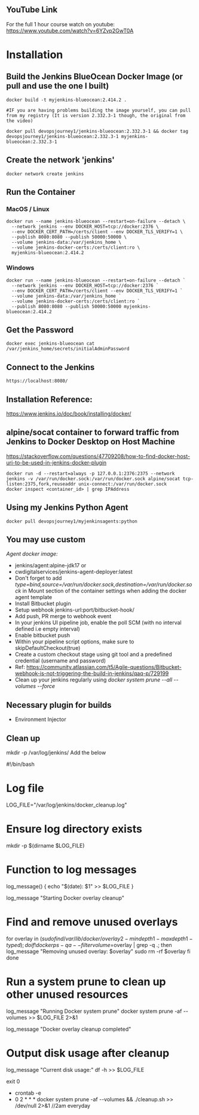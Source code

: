 
## YouTube Link
For the full 1 hour course watch on youtube:
https://www.youtube.com/watch?v=6YZvp2GwT0A

# Installation
## Build the Jenkins BlueOcean Docker Image (or pull and use the one I built)
```
docker build -t myjenkins-blueocean:2.414.2 .

#IF you are having problems building the image yourself, you can pull from my registry (It is version 2.332.3-1 though, the original from the video)

docker pull devopsjourney1/jenkins-blueocean:2.332.3-1 && docker tag devopsjourney1/jenkins-blueocean:2.332.3-1 myjenkins-blueocean:2.332.3-1
```

## Create the network 'jenkins'
```
docker network create jenkins
```

## Run the Container
### MacOS / Linux
```
docker run --name jenkins-blueocean --restart=on-failure --detach \
  --network jenkins --env DOCKER_HOST=tcp://docker:2376 \
  --env DOCKER_CERT_PATH=/certs/client --env DOCKER_TLS_VERIFY=1 \
  --publish 8080:8080 --publish 50000:50000 \
  --volume jenkins-data:/var/jenkins_home \
  --volume jenkins-docker-certs:/certs/client:ro \
  myjenkins-blueocean:2.414.2
```

### Windows
```
docker run --name jenkins-blueocean --restart=on-failure --detach `
  --network jenkins --env DOCKER_HOST=tcp://docker:2376 `
  --env DOCKER_CERT_PATH=/certs/client --env DOCKER_TLS_VERIFY=1 `
  --volume jenkins-data:/var/jenkins_home `
  --volume jenkins-docker-certs:/certs/client:ro `
  --publish 8080:8080 --publish 50000:50000 myjenkins-blueocean:2.414.2
```


## Get the Password
```
docker exec jenkins-blueocean cat /var/jenkins_home/secrets/initialAdminPassword
```

## Connect to the Jenkins
```
https://localhost:8080/
```

## Installation Reference:
https://www.jenkins.io/doc/book/installing/docker/


## alpine/socat container to forward traffic from Jenkins to Docker Desktop on Host Machine

https://stackoverflow.com/questions/47709208/how-to-find-docker-host-uri-to-be-used-in-jenkins-docker-plugin
```
docker run -d --restart=always -p 127.0.0.1:2376:2375 --network jenkins -v /var/run/docker.sock:/var/run/docker.sock alpine/socat tcp-listen:2375,fork,reuseaddr unix-connect:/var/run/docker.sock
docker inspect <container_id> | grep IPAddress
```

## Using my Jenkins Python Agent
```
docker pull devopsjourney1/myjenkinsagents:python
```

## You may use custom
*Agent docker image:* 
- jenkins/agent:alpine-jdk17 or
- cwdigitalservices/jenkins-agent-deployer:latest
- Don't forget to add *type=bind,source=/var/run/docker.sock,destination=/var/run/docker.sock* in Mount section of the container settings when adding the docker agent template
- Install Bitbucket plugin
- Setup webhook jenkins-url:port/bitbucket-hook/
- Add push, PR merge to webhook event
- In your jenkins UI pipeline job, enable the poll SCM (with no interval defined i.e empty interval)
- Enable bitbucket push
- Within your pipeline script options, make sure to skipDefaultCheckout(true)
- Create a custom checkout stage using git tool and a predefined credential (username and password)
- Ref: https://community.atlassian.com/t5/Agile-questions/Bitbucket-webhook-is-not-triggering-the-build-in-jenkins/qaq-p/729199
- Clean up your jenkins regularly using *docker system prune --all --volumes --force*

## Necessary plugin for builds
- Environment Injector

## Clean up
mkdir -p /var/log/jenkins/
Add the below

#!/bin/bash

# Log file
LOG_FILE="/var/log/jenkins/docker_cleanup.log"

# Ensure log directory exists
mkdir -p $(dirname $LOG_FILE)

# Function to log messages
log_message() {
    echo "$(date): $1" >> $LOG_FILE
}

log_message "Starting Docker overlay cleanup"

# Find and remove unused overlays
for overlay in $(sudo find /var/lib/docker/overlay2 -mindepth 1 -maxdepth 1 -type d); do
    if ! docker ps -qa --filter volume=$overlay | grep -q .; then
        log_message "Removing unused overlay: $overlay"
        sudo rm -rf $overlay
    fi
done

# Run a system prune to clean up other unused resources
log_message "Running Docker system prune"
docker system prune -af --volumes >> $LOG_FILE 2>&1

log_message "Docker overlay cleanup completed"

# Output disk usage after cleanup
log_message "Current disk usage:"
df -h >> $LOG_FILE

exit 0


- crontab -e
- 0 2 * * * docker system prune -af --volumes && ./cleanup.sh >> /dev/null 2>&1 //2am everyday
